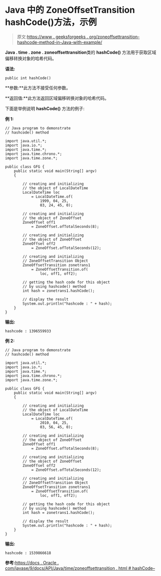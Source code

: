 # Java 中的 ZoneOffsetTransition hashCode()方法，示例

> 原文:[https://www . geeksforgeeks . org/zoneoffsettransition-hashcode-method-in-Java-with-example/](https://www.geeksforgeeks.org/zoneoffsettransition-hashcode-method-in-java-with-example/)

**Java . time . zone . zoneoffsettransition**类的 **hashCode()** 方法用于获取区域偏移转换对象的哈希代码。

**语法:**

```
public int hashCode()
```

**参数:**此方法不接受任何参数。

**返回值:**此方法返回区域偏移转换对象的哈希代码。

下面是举例说明 **hashCode()** 方法的例子:

**例 1:**

```
// Java program to demonstrate
// hashcode() method

import java.util.*;
import java.io.*;
import java.time.*;
import java.time.chrono.*;
import java.time.zone.*;

public class GFG {
    public static void main(String[] argv)
    {

        // creating and initializing
        // the object of LocalDateTime
        LocalDateTime loc
            = LocalDateTime.of(
                1999, 04, 25,
                03, 24, 45, 0);

        // creating and initializing
        // the object of ZoneOffset
        ZoneOffset off1
            = ZoneOffset.ofTotalSeconds(8);

        // creating and initializing
        // the object of ZoneOffset
        ZoneOffset off2
            = ZoneOffset.ofTotalSeconds(12);

        // creating and initializing
        // ZoneOffsetTransition Object
        ZoneOffsetTransition zonetrans1
            = ZoneOffsetTransition.of(
                loc, off1, off2);

        // getting the hash code for this object
        // by using hashcode() method
        int hash = zonetrans1.hashCode();

        // display the result
        System.out.println("hashcode : " + hash);
    }
}
```

**输出:**

```
hashcode : 1396559933

```

**例 2:**

```
// Java program to demonstrate
// hashcode() method

import java.util.*;
import java.io.*;
import java.time.*;
import java.time.chrono.*;
import java.time.zone.*;

public class GFG {
    public static void main(String[] argv)
    {

        // creating and initializing
        // the object of LocalDateTime
        LocalDateTime loc
            = LocalDateTime.of(
                2010, 04, 25,
                03, 56, 45, 0);

        // creating and initializing
        // the object of ZoneOffset
        ZoneOffset off1
            = ZoneOffset.ofTotalSeconds(8);

        // creating and initializing
        // the object of ZoneOffset
        ZoneOffset off2
            = ZoneOffset.ofTotalSeconds(12);

        // creating and initializing
        // ZoneOffsetTransition Object
        ZoneOffsetTransition zonetrans1
            = ZoneOffsetTransition.of(
                loc, off1, off2);

        // getting the hash code for this object
        // by using hashcode() method
        int hash = zonetrans1.hashCode();

        // display the result
        System.out.println("hashcode : " + hash);
    }
}
```

**输出:**

```
hashcode : 1539866618

```

**参考:**[https://docs . Oracle . com/javase/9/docs/API/Java/time/zoneoffsettransition . html # hashCode–](https://docs.oracle.com/javase/9/docs/api/java/time/zone/ZoneOffsetTransition.html#hashCode--)